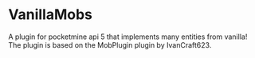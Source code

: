 # VanillaMobs
A plugin for pocketmine api 5 that implements many entities from vanilla! The plugin is based on the MobPlugin plugin by IvanCraft623.
